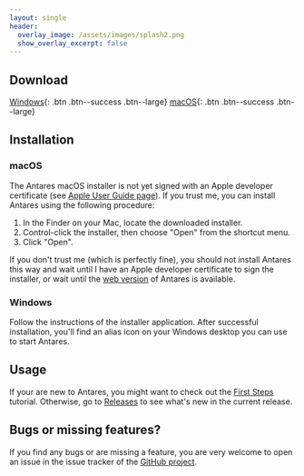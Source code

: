 ```yaml
---
layout: single
header:
  overlay_image: /assets/images/splash2.png
  show_overlay_excerpt: false
---
```


## Download

[Windows](https://github.com/flandreas/antares/releases/download/v0.25.0/Antares-0.25.0.msi){: .btn .btn--success .btn--large}
[macOS](https://github.com/flandreas/antares/releases/download/v0.25.0/Antares-0.25.0.pkg){: .btn .btn--success .btn--large}

## Installation

### macOS

The Antares macOS installer is not yet signed with an Apple developer certificate (see [Apple User Guide page](https://support.apple.com/guide/mac-help/open-a-mac-app-from-an-unidentified-developer-mh40616/mac)). If you trust me, you can install Antares using the following procedure:

1. In the Finder on your Mac, locate the downloaded installer.
2. Control-click the installer, then choose "Open" from the shortcut menu.
3. Click "Open".

If you don't trust me (which is perfectly fine), you should not install Antares this way and wait until I have an Apple developer certificate to sign the installer, or wait until the [web version](/docs/web) of Antares is available.

### Windows

Follow the instructions of the installer application. After successful installation, you'll find an alias icon on your Windows desktop you can use to start Antares.

## Usage

If your are new to Antares, you might want to check out the [First Steps](/user-manual/english/first-steps/first-steps) tutorial. Otherwise, go to [Releases](/docs/releases/releases/) to see what's new in the current release.

## Bugs or missing features?

If you find any bugs or are missing a feature, you are very welcome to open an issue in the issue tracker of the [GitHub project](https://github.com/flandreas/antares).
